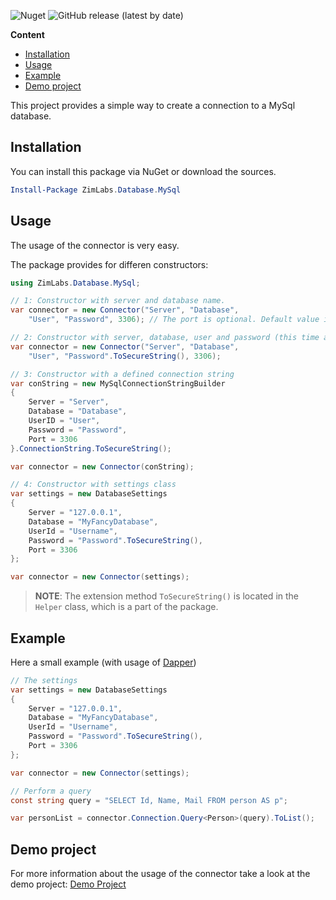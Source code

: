 ![Nuget](https://img.shields.io/nuget/v/ZimLabs.Database.MySql) ![GitHub release (latest by date)](https://img.shields.io/github/v/release/InvaderZim85/ZimLabs.Database.MySql)

**Content**
<!-- TOC -->

- [Installation](#installation)
- [Usage](#usage)
- [Example](#example)
- [Demo project](#demo-project)

<!-- /TOC -->

This project provides a simple way to create a connection to a MySql database.

## Installation

You can install this package via NuGet or download the sources.

```powershell
Install-Package ZimLabs.Database.MySql
```

## Usage
The usage of the connector is very easy.

The package provides for differen constructors:

```csharp
using ZimLabs.Database.MySql;

// 1: Constructor with server and database name.
var connector = new Connector("Server", "Database", 
    "User", "Password", 3306); // The port is optional. Default value is 3306

// 2: Constructor with server, database, user and password (this time as SecureString)
var connector = new Connector("Server", "Database", 
    "User", "Password".ToSecureString(), 3306);

// 3: Constructor with a defined connection string
var conString = new MySqlConnectionStringBuilder
{
    Server = "Server",
    Database = "Database",
    UserID = "User",
    Password = "Password",
    Port = 3306
}.ConnectionString.ToSecureString();

var connector = new Connector(conString);

// 4: Constructor with settings class
var settings = new DatabaseSettings
{
    Server = "127.0.0.1",
    Database = "MyFancyDatabase",
    UserId = "Username",
    Password = "Password".ToSecureString(),
    Port = 3306
};

var connector = new Connector(settings);
```

> **NOTE**: The extension method `ToSecureString()` is located in the `Helper` class, which is a part of the package.

## Example
Here a small example (with usage of [Dapper](https://dapper-tutorial.net))

```csharp
// The settings
var settings = new DatabaseSettings
{
    Server = "127.0.0.1",
    Database = "MyFancyDatabase",
    UserId = "Username",
    Password = "Password".ToSecureString(),
    Port = 3306
};

var connector = new Connector(settings);

// Perform a query
const string query = "SELECT Id, Name, Mail FROM person AS p";

var personList = connector.Connection.Query<Person>(query).ToList();
```

## Demo project
For more information about the usage of the connector take a look at the demo project: [Demo Project](https://github.com/InvaderZim85/ZimLabs.Database.MySql/tree/master/Demo)